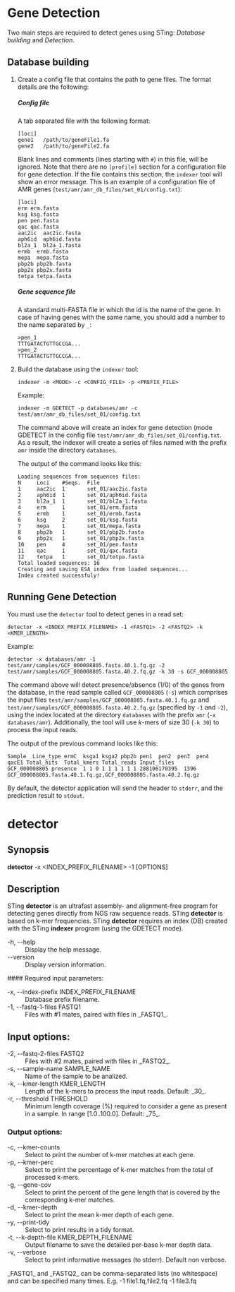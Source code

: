 # Gene Detection

Two main steps are required to detect genes using STing: *Database building* and *Detection*.

## Database building

1. Create a config file that contains the path to gene files. The format details are the following:

    ##### Config file
    A tab separated file with the following format:
    
    ```
    [loci]
    gene1   /path/to/geneFile1.fa
    gene2   /path/to/geneFile2.fa
    ```
    
    Blank lines and comments (lines starting with ```#```) in this file, will be ignored.
    Note that there are no ```[profile]``` section for a configuration file for gene detection. If the file contains this section, the ```indexer``` tool will show an error message.
    This is an example of a configuration file of AMR genes (```test/amr/amr_db_files/set_01/config.txt```):
    
    ```
    [loci]
    erm erm.fasta
    ksg ksg.fasta
    pen pen.fasta
    qac qac.fasta
    aac2ic  aac2ic.fasta
    aph6id  aph6id.fasta
    bl2a_1  bl2a_1.fasta
    ermb  ermb.fasta
    mepa  mepa.fasta
    pbp2b pbp2b.fasta
    pbp2x pbp2x.fasta
    tetpa tetpa.fasta
    ```
    
    ##### Gene sequence file
    
    A standard multi-FASTA file in which the id is the name of the gene. In case of having genes with the same name, you should add a number to the name separated by ```_```:
    
    ```
    >pen_1
    TTTGATACTGTTGCCGA...
    >pen_2
    TTTGATACTGTTGCCGA...
    ```
    
2. Build the database using the ```indexer``` tool:

    ```
    indexer -m <MODE> -c <CONFIG_FILE> -p <PREFIX_FILE>
    ```
    
    Example:
    
    ```
    indexer -m GDETECT -p databases/amr -c test/amr/amr_db_files/set_01/config.txt
    ```
    
    The command above will create an index for gene detection (mode GDETECT in the config file ```test/amr/amr_db_files/set_01/config.txt```. As a result, the indexer will create a series of files named with the prefix ```amr``` inside the directory ```databases```.
    
    The output of the command looks like this:
    
    ```
    Loading sequences from sequences files:
    N     Loci    #Seqs.  File
    1     aac2ic  1       set_01/aac2ic.fasta
    2     aph6id  1       set_01/aph6id.fasta
    3     bl2a_1  1       set_01/bl2a_1.fasta
    4     erm     1       set_01/erm.fasta
    5     ermb    1       set_01/ermb.fasta
    6     ksg     2       set_01/ksg.fasta
    7     mepa    1       set_01/mepa.fasta
    8     pbp2b   1       set_01/pbp2b.fasta
    9     pbp2x   1       set_01/pbp2x.fasta
    10    pen     4       set_01/pen.fasta
    11    qac     1       set_01/qac.fasta
    12    tetpa   1       set_01/tetpa.fasta
    Total loaded sequences: 16
    Creating and saving ESA index from loaded sequences...
    Index created successfuly!
    ```
    
## Running Gene Detection

You must use the ```detector``` tool to detect genes in a read set:

```
detector -x <INDEX_PREFIX_FILENAME> -1 <FASTQ1> -2 <FASTQ2> -k <KMER_LENGTH>
```

Example:

```
detector -x databases/amr -1 test/amr/samples/GCF_000008805.fasta.40.1.fq.gz -2 test/amr/samples/GCF_000008805.fasta.40.2.fq.gz -k 30 -s GCF_000008805
```

The command above will detect presence/absence (1/0) of the genes from the database, in the read sample called ```GCF_000008805``` (```-s```) which comprises the input files ```test/amr/samples/GCF_000008805.fasta.40.1.fq.gz``` and ```test/amr/samples/GCF_000008805.fasta.40.2.fq.gz``` (specified by ```-1``` and ```-2```), using the index located at the directory ```databases``` with the prefix ```amr``` (```-x databases/amr```). Additionally, the tool will use *k*-mers of size 30 (```-k 30```) to process the input reads.

The output of the previous command looks like this:

```
Sample  Line_type ermC  ksga1 ksga2 pbp2b pen1  pen2  pen3  pen4  qacE1 Total_hits  Total_kmers Total_reads Input_files 
GCF_000008805 presence  1 1 0 1 1 1 1 1 1 288106170395  1396  GCF_000008805.fasta.40.1.fq.gz,GCF_000008805.fasta.40.2.fq.gz
```

By default, the detector application will send the header to ```stderr```, and the prediction result to ```stdout```. 

# detector

## Synopsis
**detector** -x <INDEX_PREFIX_FILENAME> -1 <FASTQ1> [OPTIONS]  

## Description
STing **detector** is an ultrafast assembly- and alignment-free program for detecting genes directly from NGS raw sequence reads. STing **detector** is based on k-mer frequencies. STing **detector** requires an index (DB) created with the STing **indexer** program (using the GDETECT mode).
<dl>
  <dt>-h, --help</dt>
    <dd>Display the help message.</dd>
  <dt>--version</dt>
    <dd>Display version information.</dd>
</dl>
#### Required input parameters:
<dl>
  <dt>-x, --index-prefix INDEX_PREFIX_FILENAME</dt>
    <dd>Database prefix filename.</dd>
  <dt>-1, --fastq-1-files FASTQ1</dt>
    <dd>Files with #1 mates, paired with files in _FASTQ1_.</dd>
</dl>

## Input options:
<dl>
  <dt>-2, --fastq-2-files FASTQ2</dt>
    <dd>Files with #2 mates, paired with files in _FASTQ2_.</dd>
  <dt>-s, --sample-name SAMPLE_NAME</dt>
    <dd>Name of the sample to be analized.</dd>
  <dt>-k, --kmer-length KMER_LENGTH</dt>
    <dd>Length of the k-mers to process the input reads. Default: _30_.</dd>
  <dt>-r, --threshold THRESHOLD</dt>
    <dd>Minimum length coverage (%) required to consider a gene as present in a sample. In range [1.0..100.0]. Default: _75_.</dd>
</dl>

### Output options:

<dl>
  <dt>-c, --kmer-counts</dt>
    <dd>Select to print the number of k-mer matches at each gene.</dd>
  <dt>-p, --kmer-perc</dt>
    <dd>Select to print the percentage of k-mer matches from the total of processed k-mers.</dd>
  <dt>-g, --gene-cov</dt>
    <dd>Select to print the percent of the gene length that is covered by the corresponding k-mer matches.</dd>
  <dt>-d, --kmer-depth</dt>
    <dd>Select to print the mean k-mer depth of each gene.</dd>
  <dt>-y, --print-tidy</dt>
    <dd>Select to print results in a tidy format.</dd>
  <dt>-t, --k-depth-file KMER_DEPTH_FILENAME</dt>
    <dd>Output filename to save the detailed per-base k-mer depth data.</dd>
  <dt>-v, --verbose</dt>
    <dd>Select to print informative messages (to stderr). Default non verbose.</dd>
</dl>
_FASTQ1_ and _FASTQ2_ can be comma-separated lists (no whitespace) and can be specified many times. E.g. -1 file1.fq,file2.fq -1 file3.fq
